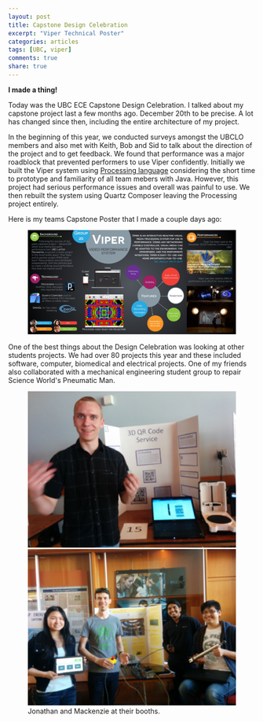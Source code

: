 ```yaml
---
layout: post
title: Capstone Design Celebration
excerpt: "Viper Technical Poster"
categories: articles
tags: [UBC, viper]
comments: true
share: true
---
```


**I made a thing!**

Today was the UBC ECE Capstone Design Celebration. I talked about my capstone project last a few months ago. December 20th to be precise. A lot has changed since then, including the entire architecture of my project.

In the beginning of this year, we conducted surveys amongst the UBCLO members and also met with Keith, Bob and Sid to talk about the direction of the project and to get feedback. We found that performance was a major roadblock that prevented performers to use Viper confidently. Initially we built the Viper system using [Processing language](https://processing.org/) considering the short time to prototype and familiarity of all team mebers with Java. However, this project had serious performance issues and overall was painful to use. We then rebuilt the system using Quartz Composer leaving the Processing project entirely.

Here is my teams Capstone Poster that I made a couple days ago:
<figure>
  <a href="http://ishakumaarr.com/images/poster.jpg">
    <img src="/images/poster.jpg" alt="Viper Technical Poster">
  </a>
</figure>


One of the best things about the Design Celebration was looking at other students projects. We had over 80 projects this year and these included software, computer, biomedical and electrical projects. One of my friends also collaborated with a mechanical engineering student group to repair Science World's Pneumatic Man.

<figure class="half">
  <a href="http://ishakumaarr.com/images/jon.jpg"><img src="/images/jon.jpg" alt="image"></a>
  <a href="http://ishakumaarr.com/images/mackenzie.jpg"><img src="/images/mackenzie.jpg" alt="image"></a>
  <figcaption>Jonathan and Mackenzie at their booths.</figcaption>
</figure>
